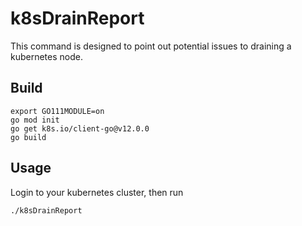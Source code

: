 # k8sDrainReport
This command is designed to point out potential issues to draining a kubernetes node.

## Build
```/bin/bash
export GO111MODULE=on
go mod init
go get k8s.io/client-go@v12.0.0
go build
```

## Usage
Login to your kubernetes cluster, then run
```/bin/bash
./k8sDrainReport
```
